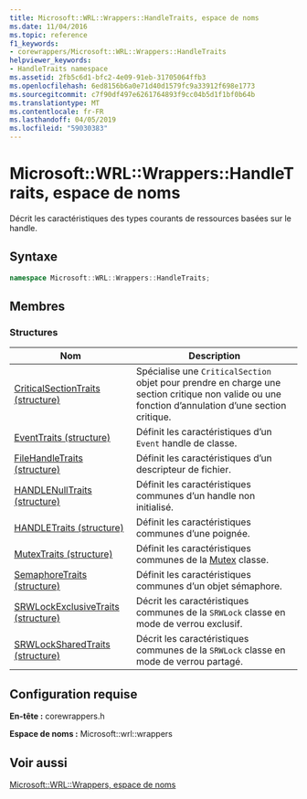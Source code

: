 ```yaml
---
title: Microsoft::WRL::Wrappers::HandleTraits, espace de noms
ms.date: 11/04/2016
ms.topic: reference
f1_keywords:
- corewrappers/Microsoft::WRL::Wrappers::HandleTraits
helpviewer_keywords:
- HandleTraits namespace
ms.assetid: 2fb5c6d1-bfc2-4e09-91eb-31705064ffb3
ms.openlocfilehash: 6ed8156b6a0e71d40d1579fc9a33912f698e1773
ms.sourcegitcommit: c7f90df497e6261764893f9cc04b5d1f1bf0b64b
ms.translationtype: MT
ms.contentlocale: fr-FR
ms.lasthandoff: 04/05/2019
ms.locfileid: "59030383"
---
```

# <a name="microsoftwrlwrappershandletraits-namespace"></a>Microsoft::WRL::Wrappers::HandleTraits, espace de noms

Décrit les caractéristiques des types courants de ressources basées sur le handle.

## <a name="syntax"></a>Syntaxe

```cpp
namespace Microsoft::WRL::Wrappers::HandleTraits;
```

## <a name="members"></a>Membres

### <a name="structures"></a>Structures

|Nom|Description|
|----------|-----------------|
|[CriticalSectionTraits (structure)](criticalsectiontraits-structure.md)|Spécialise une `CriticalSection` objet pour prendre en charge une section critique non valide ou une fonction d’annulation d’une section critique.|
|[EventTraits (structure)](eventtraits-structure.md)|Définit les caractéristiques d’un `Event` handle de classe.|
|[FileHandleTraits (structure)](filehandletraits-structure.md)|Définit les caractéristiques d’un descripteur de fichier.|
|[HANDLENullTraits (structure)](handlenulltraits-structure.md)|Définit les caractéristiques communes d’un handle non initialisé.|
|[HANDLETraits (structure)](handletraits-structure.md)|Définit les caractéristiques communes d’une poignée.|
|[MutexTraits (structure)](mutextraits-structure.md)|Définit les caractéristiques communes de la [Mutex](mutex-class.md) classe.|
|[SemaphoreTraits (structure)](semaphoretraits-structure.md)|Définit les caractéristiques communes d’un objet sémaphore.|
|[SRWLockExclusiveTraits (structure)](srwlockexclusivetraits-structure.md)|Décrit les caractéristiques communes de la `SRWLock` classe en mode de verrou exclusif.|
|[SRWLockSharedTraits (structure)](srwlocksharedtraits-structure.md)|Décrit les caractéristiques communes de la `SRWLock` classe en mode de verrou partagé.|

## <a name="requirements"></a>Configuration requise

**En-tête :** corewrappers.h

**Espace de noms :** Microsoft::wrl::wrappers

## <a name="see-also"></a>Voir aussi

[Microsoft::WRL::Wrappers, espace de noms](microsoft-wrl-wrappers-namespace.md)